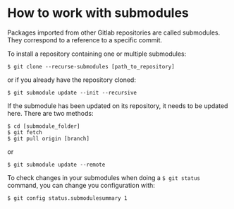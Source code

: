 # How to work with submodules
Packages imported from other Gitlab repositories are called submodules. They correspond to a reference to a specific commit.  


To install a repository containing one or multiple submodules:
```
$ git clone --recurse-submodules [path_to_repository] 
```
or if you already have the repository cloned:
```
$ git submodule update --init --recursive
```

If the submodule has been updated on its repository, it needs to be updated here. There are two methods:
```
$ cd [submodule_folder]
$ git fetch
$ git pull origin [branch]
```
or
```
$ git submodule update --remote
```

To check changes in your submodules when doing a `$ git status` command, you can change you configuration with:
```
$ git config status.submodulesummary 1
```